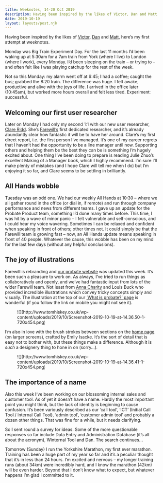 ```yaml
---
title: Weeknotes, 14-20 Oct 2019
description: Having been inspired by the likes of Victor, Dan and Matt, here’s my first...
date: 2019-10-19
layout: layouts/post.njk
---
```


Having been inspired by the likes of [Victor](https://www.victorhwang.co/weeknotes/2019/06/12/week2.html), [Dan](https://weeknot.es/dans-weeknotes-s05e06-44c970484e59) and [Matt](https://weeknot.es/@jukesie), here’s my first attempt at weeknotes.

Monday was Big Train Experiment Day. For the last 11 months I’d been waking up at 5:30am for a 7am train from York (where I live) to London (where I work), every Monday. I’d been sleeping on the train – or trying to – and often felt like I was playing catchup for the rest of the week.

Not so this Monday: my alarm went off at 6:45; I had a coffee; caught the bus; grabbed the 8:20 train. The difference was huge. I felt awake, productive and alive with the joys of life. I arrived in the office later (10:45am), but worked more hours overall and felt less tired. Experiment: successful.

## Welcoming our first user researcher

Later on Monday I had only my second 1:1 with our new user researcher, [Clare Ridd](https://twitter.com/clareridd?lang=en). She’s [Farewill’s](https://farewill.com/) first dedicated researcher, and it’s already abundantly clear how fantastic it will be to have her around. Clare’s my first direct report, i.e. the first person I’ve managed. It’s one of my career regrets that I haven’t had the opportunity to be a line manager until now. Supporting others and helping them be the best they can be is something I’m hugely excited about. One thing I’ve been doing to prepare is reading Julie Zhuo’s excellent Making of a Manager book, which I highly recommend. I’m sure I’ll make plenty of mistakes (and I hope Clare will tell me when I do) but I’m enjoying it so far, and Clare seems to be settling in brilliantly.

## All Hands wobble

Tuesday was an odd one. We had our weekly All Hands at 10:30 – where we all gather round in the office (or dial in, if remote) and run through company performance and news from different teams. I gave up an update for the Probate Product team, something I’d done many times before. This time, I was hit by a wave of minor panic – I felt vulnerable and self-conscious, and I could hear my voice wavering. Sometimes I can be relaxed and confident when speaking in front of others; other times not. It could simply be that the Farewill team is growing fast – now, an All Hands update means speaking in front of 40 people. Whatever the cause, this wobble has been on my mind for the last few days (without any helpful conclusions).

## The joy of illustrations

Farewill is rebranding and [our probate website](https://probate.farewill.com/) was updated this week. It’s been such a pleasure to work on. As always, I’ve tried to run things as collaboratively and openly, and we’ve had fantastic input from lots of the wider Farewill team. Not least from [Anna Charity](https://twitter.com/missycharity?lang=en-gb) and Louis Buck who provided incredible illustrations which convey tricky concepts simply and visually. The illustration at the top of our [‘What is probate?’ page](https://probate.farewill.com/help/what-is-probate) is wonderful (if you follow the link on mobile you might not see it).

<figure class="wp-block-image">![](http://www.tomhiskey.co.uk/wp-content/uploads/2019/10/Screenshot-2019-10-19-at-14.36.50-1-720x454.png)</figure>

I’m also in love with the brush strokes between sections on the [home page](https://probate.farewill.com/) (on larger screens), crafted by Emily Isacke. It’s the sort of detail that is easy not to bother with, but these things make a difference. Although it is _such_ a designery thing to hone in on (sorry…).

<figure class="wp-block-image">![](http://www.tomhiskey.co.uk/wp-content/uploads/2019/10/Screenshot-2019-10-19-at-14.36.41-1-720x454.png)</figure>

## The importance of a name

Also this week I’ve been working on our blossoming internal sales and customer tool. As of yet it doesn’t have a name. Hardly the most important point you might think, but the lack of identity is beginning to cause confusion. It’s been variously described as our ‘call tool’, ‘ICT’ (Initial Call Tool / Internal Call Tool), ‘admin tool’, ‘customer admin tool’ and probably a dozen other things. That was fine for a while, but it needs clarifying.

So I sent round a survey for ideas. Some of the more questionable responses so far include Data Entry and Administration Database (it’s all about the acronym), Winternal Tool and Dan. The search continues…

Tomorrow (Sunday) I run the Yorkshire Marathon, my first ever marathon. Training has been a huge part of my year so far and it’s a peculiar thought that it’s in less than 24 hours. I’m excited and nervous – my longer training runs (about 34km) were incredibly hard, and I know the marathon (42km) will be even harder. Beyond that I don’t know what to expect, but whatever happens I’m glad I committed to it.
